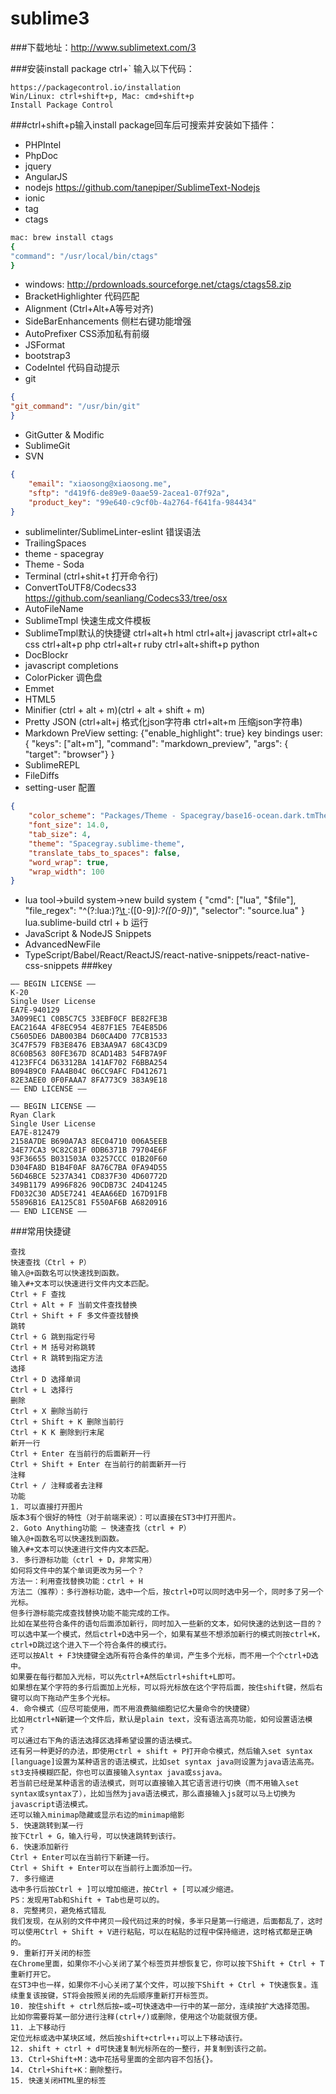 sublime3
==========

###下载地址：http://www.sublimetext.com/3

###安装install package ctrl+` 输入以下代码：
```
https://packagecontrol.io/installation
Win/Linux: ctrl+shift+p, Mac: cmd+shift+p
Install Package Control
```

###ctrl+shift+p输入install package回车后可搜索并安装如下插件：
* PHPIntel
* PhpDoc
* jquery
* AngularJS
* nodejs https://github.com/tanepiper/SublimeText-Nodejs
* ionic
* tag
* ctags
```sh
mac: brew install ctags
{
"command": "/usr/local/bin/ctags"
}
```
* windows: http://prdownloads.sourceforge.net/ctags/ctags58.zip
* BracketHighlighter 代码匹配
* Alignment (Ctrl+Alt+A等号对齐)
* SideBarEnhancements 侧栏右键功能增强
* AutoPrefixer CSS添加私有前缀
* JSFormat
* bootstrap3
* CodeIntel 代码自动提示
* git
```json
{
"git_command": "/usr/bin/git"
}
```
* GitGutter & Modific
* SublimeGit
* SVN
```json
{
	"email": "xiaosong@xiaosong.me",
	"sftp": "d419f6-de89e9-0aae59-2acea1-07f92a",
	"product_key": "99e640-c9cf0b-4a2764-f641fa-984434"
}
```
* sublimelinter/SublimeLinter-eslint 错误语法
* TrailingSpaces
* theme - spacegray
* Theme - Soda
* Terminal (ctrl+shit+t 打开命令行)
* ConvertToUTF8/Codecs33 https://github.com/seanliang/Codecs33/tree/osx
* AutoFileName
* SublimeTmpl 快速生成文件模板
* SublimeTmpl默认的快捷键
ctrl+alt+h html
ctrl+alt+j javascript
ctrl+alt+c css
ctrl+alt+p php
ctrl+alt+r ruby
ctrl+alt+shift+p python
* DocBlockr
* javascript completions
* ColorPicker 调色盘
* Emmet
* HTML5
* Minifier (ctrl + alt + m)(ctrl + alt + shift + m)
* Pretty JSON (ctrl+alt+j 格式化json字符串 ctrl+alt+m 压缩json字符串)
* Markdown PreView
setting: {"enable_highlight": true}
key bindings user: { "keys": ["alt+m"], "command": "markdown_preview", "args": { "target": "browser"} }
* SublimeREPL
* FileDiffs
* setting-user 配置
```json
{
    "color_scheme": "Packages/Theme - Spacegray/base16-ocean.dark.tmTheme",
    "font_size": 14.0,
    "tab_size": 4,
    "theme": "Spacegray.sublime-theme",
    "translate_tabs_to_spaces": false,
	"word_wrap": true,
	"wrap_width": 100
}
```
* lua
tool->build system->new build system
{
    "cmd": ["lua", "$file"],
    "file_regex": "^(?:lua:)?[\t ](...*?):([0-9]*):?([0-9]*)",
    "selector": "source.lua"
}
lua.sublime-build
ctrl + b 运行
* Java​Script & Node​JS Snippets
* AdvancedNewFile
* TypeScript/Babel/React/ReactJS/react-native-snippets/react-native-css-snippets
###key
```
—– BEGIN LICENSE —–
K-20
Single User License
EA7E-940129
3A099EC1 C0B5C7C5 33EBF0CF BE82FE3B
EAC2164A 4F8EC954 4E87F1E5 7E4E85D6
C5605DE6 DAB003B4 D60CA4D0 77CB1533
3C47F579 FB3E8476 EB3AA9A7 68C43CD9
8C60B563 80FE367D 8CAD14B3 54FB7A9F
4123FFC4 D63312BA 141AF702 F6BBA254
B094B9C0 FAA4B04C 06CC9AFC FD412671
82E3AEE0 0F0FAAA7 8FA773C9 383A9E18
—— END LICENSE ——

—– BEGIN LICENSE —–
Ryan Clark
Single User License
EA7E-812479
2158A7DE B690A7A3 8EC04710 006A5EEB
34E77CA3 9C82C81F 0DB6371B 79704E6F
93F36655 B031503A 03257CCC 01B20F60
D304FA8D B1B4F0AF 8A76C7BA 0FA94D55
56D46BCE 5237A341 CD837F30 4D60772D
349B1179 A996F826 90CDB73C 24D41245
FD032C30 AD5E7241 4EAA66ED 167D91FB
55896B16 EA125C81 F550AF6B A6820916
—— END LICENSE ——
```

###常用快捷键
```
查找
快速查找（Ctrl + P）
输入@+函数名可以快速找到函数。
输入#+文本可以快速进行文件内文本匹配。
Ctrl + F 查找
Ctrl + Alt + F 当前文件查找替换
Ctrl + Shift + F 多文件查找替换
跳转
Ctrl + G 跳到指定行号
Ctrl + M 括号对称跳转
Ctrl + R 跳转到指定方法
选择
Ctrl + D 选择单词
Ctrl + L 选择行
删除
Ctrl + X 删除当前行
Ctrl + Shift + K 删除当前行
Ctrl + K K 删除到行末尾
新开一行
Ctrl + Enter 在当前行的后面新开一行
Ctrl + Shift + Enter 在当前行的前面新开一行
注释
Ctrl + / 注释或者去注释
功能
1. 可以直接打开图片
版本3有个很好的特性（对于前端来说）：可以直接在ST3中打开图片。
2. Goto Anything功能 — 快速查找（ctrl + P）
输入@+函数名可以快速找到函数。
输入#+文本可以快速进行文件内文本匹配。
3. 多行游标功能（ctrl + D，非常实用）
如何将文件中的某个单词更改为另一个？
方法一：利用查找替换功能：ctrl + H
方法二（推荐）：多行游标功能，选中一个后，按ctrl+D可以同时选中另一个，同时多了另一个光标。
但多行游标能完成查找替换功能不能完成的工作。
比如在某些符合条件的语句后面添加新行，同时加入一些新的文本，如何快速的达到这一目的？
可以选中某一个模式，然后ctrl+D选中另一个，如果有某些不想添加新行的模式则按ctrl+K，ctrl+D跳过这个进入下一个符合条件的模式行。
还可以按Alt + F3快捷键全选所有符合条件的单词，产生多个光标，而不用一个个ctrl+D选中。
如果要在每行都加入光标，可以先ctrl+A然后ctrl+shift+L即可。
如果想在某个字符的多行后面加上光标，可以将光标放在这个字符后面，按住shift键，然后右键可以向下拖动产生多个光标。
4. 命令模式（应尽可能使用，而不用浪费脑细胞记忆大量命令的快捷键）
比如用ctrl+N新建一个文件后，默认是plain text，没有语法高亮功能，如何设置语法模式？
可以通过右下角的语法选择区选择希望设置的语法模式。
还有另一种更好的办法，即使用ctrl + shift + P打开命令模式，然后输入set syntax [language]设置为某种语言的语法模式，比如set syntax java则设置为java语法高亮。
st3支持模糊匹配，你也可以直接输入syntax java或ssjava。
若当前已经是某种语言的语法模式，则可以直接输入其它语言进行切换（而不用输入set syntax或syntax了），比如当然为java语法模式，那么直接输入js就可以马上切换为javascript语法模式。
还可以输入minimap隐藏或显示右边的minimap缩影
5. 快速跳转到某一行
按下Ctrl + G，输入行号，可以快速跳转到该行。
6. 快速添加新行
Ctrl + Enter可以在当前行下新建一行。
Ctrl + Shift + Enter可以在当前行上面添加一行。
7. 多行缩进
选中多行后按Ctrl + ]可以增加缩进，按Ctrl + [可以减少缩进。
PS：发现用Tab和Shift + Tab也是可以的。
8. 完整拷贝，避免格式错乱
我们发现，在从别的文件中拷贝一段代码过来的时候，多半只是第一行缩进，后面都乱了，这时可以使用Ctrl + Shift + V进行粘贴，可以在粘贴的过程中保持缩进，这时格式都是正确的。
9. 重新打开关闭的标签
在Chrome里面，如果你不小心关闭了某个标签页并想恢复它，你可以按下Shift + Ctrl + T重新打开它。
在ST3中也一样，如果你不小心关闭了某个文件，可以按下Shift + Ctrl + T快速恢复。连续重复该按键，ST将会按照关闭的先后顺序重新打开标签页。
10. 按住shift + ctrl然后按←或→可快速选中一行中的某一部分，连续按扩大选择范围。
比如你需要将某一部分进行注释(ctrl+/)或删除，使用这个功能就很方便。
11. 上下移动行
定位光标或选中某块区域，然后按shift+ctrl+↑↓可以上下移动该行。
12. shift + ctrl + d可快速复制光标所在的一整行，并复制到该行之前。
13. Ctrl+Shift+M：选中花括号里面的全部内容不包括{}。
14. Ctrl+Shift+K：删除整行。
15. 快速关闭HTML里的标签
```



